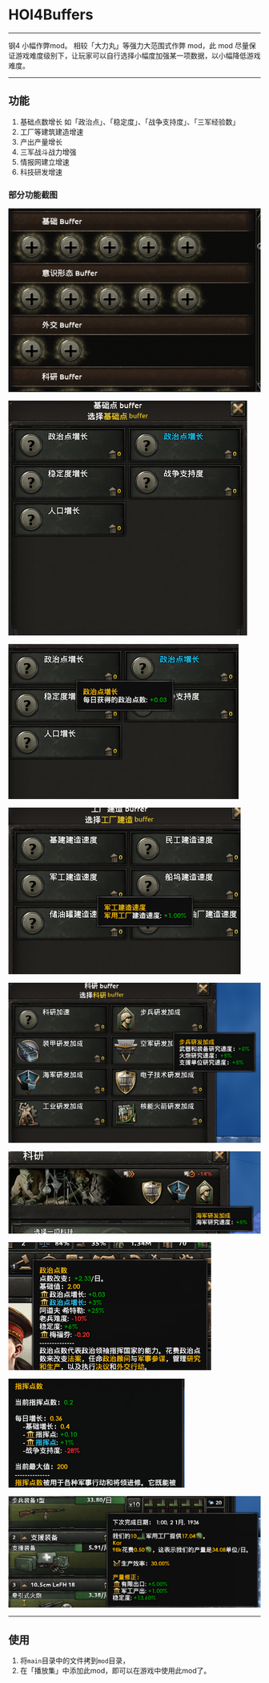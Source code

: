 # HOI4Buffers


---

钢4 小幅作弊mod。 相较「大力丸」等强力大范围式作弊 mod，此 mod 尽量保证游戏难度级别下，让玩家可以自行选择小幅度加强某一项数据，以小幅降低游戏难度。

---

## 功能

1. 基础点数增长
	如「政治点」、「稳定度」、「战争支持度」、「三军经验数」
2. 工厂等建筑建造增速
3. 产出产量增长
4. 三军战斗战力增强
5. 情报网建立增速
6. 科技研发增速



### 部分功能截图

![screen shotcut 1](./resource/images/001.png)

![screen shotcut 2](./resource/images/002.png)

![screen shotcut 3](./resource/images/003.png)

![screen shotcut 4](./resource/images/004.png)

![screen shotcut 5](./resource/images/005.png)

![screen shotcut 6](./resource/images/006.png)

![screen shotcut 7](./resource/images/007.png)

![screen shotcut 8](./resource/images/008.png)

![screen shotcut 9](./resource/images/009.png)

---

## 使用

1. 将`main`目录中的文件拷到`mod`目录，
2. 在「播放集」中添加此mod，即可以在游戏中使用此mod了。

